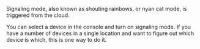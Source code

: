 Signaling mode, also known as shouting rainbows, or nyan cat mode, is triggered from the cloud.

You can select a device in the console and turn on signaling mode. If you have a number of devices in a single location and want to figure out which device is which, this is one way to do it.
